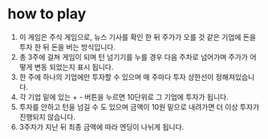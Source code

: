 # how to play
1. 이 게임은 주식 게임으로, 뉴스 기사를 확인 한 뒤 주가가 오를 것 같은 기업에 돈을 투자 한 뒤 돈을 버는 방식입니다.
2. 총 3주에 걸쳐 게임이 되며 턴 넘기기를 누를 경우 다음 주차로 넘어가며 주가가 어떻게 변동 되었는지 표시 됩니다.
3. 한 주에 하나의 기업에만 투자할 수 있으며 매 주마다 투자 상한선이 정해져있습니다.
4. 각 기업 밑에 있는 + - 버튼을 누르면 10단위로 그 기업에 투자가 됩니다.
5. 투자를 안하고 턴을 넘길 수 도 있으며 금액이 10원 밑으로 내려가면 더 이상 투자가 진행되지 않습니다.
6. 3주차가 지난 뒤 최종 금액에 따라 엔딩이 나뉘게 됩니다.
